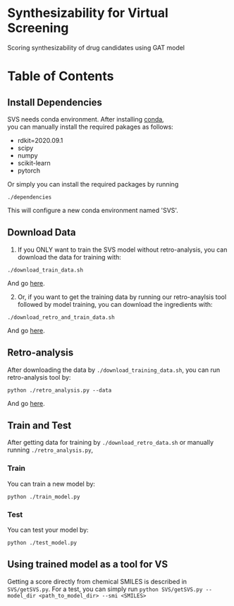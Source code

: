 # Synthesizability for Virtual Screening
Scoring synthesizability of drug candidates using GAT model

# Table of Contents

## Install Dependencies
SVS needs conda environment. After installing [conda](https://www.anaconda.com/),   
you can manually install the required pakages as follows:
- rdkit=2020.09.1
- scipy
- numpy
- scikit-learn
- pytorch

Or simply you can install the required packages by running
```
./dependencies
```
This will configure a new conda environment named 'SVS'.

## Download Data
1. If you ONLY want to train the SVS model without retro-analysis, you can download the data for training with:   
```
./download_train_data.sh
```
And go [here](#retro-analysis).

2. Or, if you want to get the training data by running our retro-anaylsis tool followed by model training, you can download the ingredients with:
```
./download_retro_and_train_data.sh
```
And go [here](#train).

## Retro-analysis
After downloading the data by ```./download_training_data.sh```, you can run retro-analysis tool by:
```
python ./retro_analysis.py --data 
```
And go [here](#train).

## Train and Test
After getting data for training by ```./download_retro_data.sh``` or manually running ```./retro_analysis.py```,   
### Train
You can train a new model by:
```
python ./train_model.py
```
### Test
You can test your model by:
```
python ./test_model.py
```

## Using trained model as a tool for VS
Getting a score directly from chemical SMILES is described in ```SVS/getSVS.py```.
For a test, you can simply run ```python SVS/getSVS.py --model_dir <path_to_model_dir> --smi <SMILES>```
